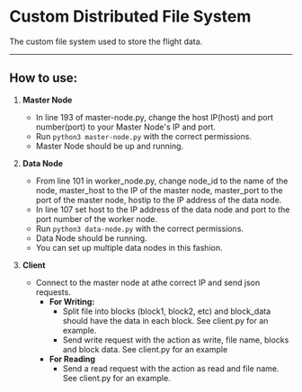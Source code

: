 # **Custom Distributed File System**

The custom file system used to store the flight data.

---

## **How to use:**

1. **Master Node**
    - In line 193 of master-node.py, change the host IP(host) and port number(port) to your Master Node's IP and port.
    - Run `python3 master-node.py` with the correct permissions.
    - Master Node should be up and running.

2. **Data Node**
    - From line 101 in worker_node.py, change node_id to the name of the node, master_host to the IP of the master node, master_port to the port of the master node, hostip to the IP address of the data node.
    - In line 107 set host to the IP address of the data node and port to the port number of the worker node.
    - Run `python3 data-node.py` with the correct permissions.
    - Data Node should be running.
    - You can set up multiple data nodes in this fashion.

3. **Client**
    - Connect to the master node at athe correct IP and send json requests.
        - **For Writing:**
            - Split file into blocks (block1, block2, etc) and block_data should have the data in each block. See client.py for an example.
            - Send write request with the action as write, file name, blocks and block data. See client.py for an example
        - **For Reading**
            - Send a read request with the action as read and file name. See client.py for an example.





